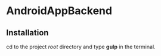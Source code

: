 # AndroidAppBackend 

## Installation
cd to the project *root* directory and type **gulp** in the terminal.
